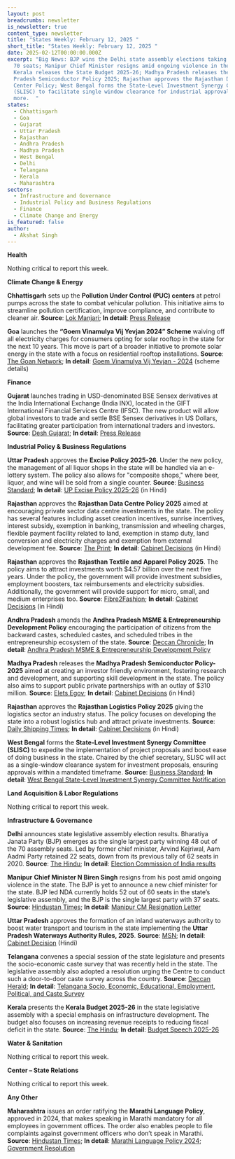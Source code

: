 ```yaml
---
layout: post
breadcrumbs: newsletter
is_newsletter: true
content_type: newsletter
title: "States Weekly: February 12, 2025 "
short_title: "States Weekly: February 12, 2025 "
date: 2025-02-12T00:00:00.000Z
excerpt: "Big News: BJP wins the Delhi state assembly elections taking 48 out of
  70 seats; Manipur Chief Minister resigns amid ongoing violence in the state;
  Kerala releases the State Budget 2025-26; Madhya Pradesh releases the Madhya
  Pradesh Semiconductor Policy 2025; Rajasthan approves the Rajasthan Data
  Center Policy; West Bengal forms the State-Level Investment Synergy Committee
  (SLISC) to facilitate single window clearance for industrial approvals; and
  more.  "
states:
  - Chhattisgarh
  - Goa
  - Gujarat
  - Uttar Pradesh
  - Rajasthan
  - Andhra Pradesh
  - Madhya Pradesh
  - West Bengal
  - Delhi
  - Telangana
  - Kerala
  - Maharashtra
sectors:
  - Infrastructure and Governance
  - Industrial Policy and Business Regulations
  - Finance
  - Climate Change and Energy
is_featured: false
author:
  - Akshat Singh
---
```

**Health**

Nothing critical to report this week.

**Climate Change & Energy**

**Chhattisgarh** sets up the **Pollution Under Control (PUC) centers** at petrol pumps across the state to combat vehicular pollution. This initiative aims to streamline pollution certification, improve compliance, and contribute to cleaner air. **Source**: [Lok Manjari](https://www.lokmanjari.com/topstory.php?articleid=1801); **In detail**: [Press Release](https://acrobat.adobe.com/id/urn:aaid:sc:VA6C2:5d084421-d4c2-457e-adbb-4a93146b02a0)

**Goa** launches the **“Goem Vinamulya Vij Yevjan 2024” Scheme** waiving off all electricity charges for consumers opting for solar rooftop in the state for the next 10 years. This move is part of a broader initiative to promote solar energy in the state with a focus on residential rooftop installations. **Source**: [The Goan Network](https://www.thegoan.net/goa-news/govt-to-waiveoff-electricity-charges-for-next-10-years-to-solar-rooftop-beneficiaries/125721.html); **In detail**: [Goem Vinamulya Vij Yevjan - 2024](https://goasolar.in/apply-Goem-solar#:~:text=To%20give%20boost%20for%20promotion,Residential%20Consumers%20consuming%20400%20units) (scheme details)

**Finance**

**Gujarat** launches trading in USD-denominated BSE Sensex derivatives at the India International Exchange (India INX), located in the GIFT International Financial Services Centre (IFSC). The new product will allow global investors to trade and settle BSE Sensex derivatives in US Dollars, facilitating greater participation from international traders and investors. **Source**: [Desh Gujarat](https://deshgujarat.com/2025/02/03/gujarat-cm-launches-trading-in-bse-sensex-futures-and-options-at-gift-city-gandhinagar/); **In detail**: [Press Release](https://acrobat.adobe.com/id/urn:aaid:sc:VA6C2:52f8d5ff-dd00-4cea-a2b6-f8e0cea2ca2c)

**Industrial Policy & Business Regulations**  

**Uttar Pradesh** approves the **Excise Policy 2025-26**. Under the new policy, the management of all liquor shops in the state will be handled via an e-lottery system. The policy also allows for "composite shops," where beer, liquor, and wine will be sold from a single counter. **Source**: [Business Standard](https://www.zeebiz.com/india/news-up-cabinet-approves-excise-policy-fy-2025-26-liquor-shop-allocation-to-shift-from-renewal-to-e-lottery-system-345162); **In detail**: [UP Excise Policy 2025-26](https://drive.google.com/file/d/1JygIty1bHZo1wf5r8F757CqvRwj9rL4a/view) (in Hindi)

**Rajasthan** approves the **Rajasthan Data Centre Policy 2025** aimed at encouraging private sector data centre investments in the state. The policy has several features including asset creation incentives, sunrise incentives, interest subsidy, exemption in banking, transmission and wheeling charges, flexible payment facility related to land, exemption in stamp duty, land conversion and electricity charges and exemption from external development fee. **Source**: [The Print](https://theprint.in/india/rajasthan-cabinet-approves-textile-and-apparel-policy-data-centre-policy-and-logistics-policy/2479640/); **In detail**: [Cabinet Decisions](https://acrobat.adobe.com/id/urn:aaid:sc:VA6C2:94582117-b07e-4473-b73a-7ffeac36ec4b) (in Hindi)

**Rajasthan** approves the **Rajasthan Textile and Apparel Policy 2025**. The policy aims to attract investments worth $4.57 billion over the next five years. Under the policy, the government will provide investment subsidies, employment boosters, tax reimbursements and electricity subsidies. Additionally, the government will provide support for micro, small, and medium enterprises too. **Source**: [Fibre2Fashion](https://www.fibre2fashion.com/news/textiles-policy-news/india-s-rajasthan-aims-to-attract-textile-industry-showers-incentives-300678-newsdetails.htm#:~:text=Rajasthan%20has%20launched%20a%20new,traditional%20and%20technological%20textile%20production.); **In detail**: [Cabinet Decisions](https://acrobat.adobe.com/id/urn:aaid:sc:VA6C2:94582117-b07e-4473-b73a-7ffeac36ec4b) (in Hindi)

**Andhra Pradesh** amends the **Andhra Pradesh MSME & Entrepreneurship Development Policy** encouraging the participation of citizens from the backward castes, scheduled castes, and scheduled tribes in the entrepreneurship ecosystem of the state. **Source**: [Deccan Chronicle](https://www.deccanchronicle.com/ap-cabinet-approves-to-encourage-backward-communities-in-industrial-sector); **In detail**: [Andhra Pradesh MSME & Entrepreneurship Development Policy](https://acrobat.adobe.com/id/urn:aaid:sc:VA6C2:0454d8b8-30cb-4262-9be7-91bf2daaa1df)

**Madhya Pradesh** releases the **Madhya Pradesh Semiconductor Policy-2025** aimed at creating an investor friendly environment, fostering research and development, and supporting skill development in the state. The policy also aims to support public private partnerships with an outlay of $310 million. **Source**: [Elets Egov](https://egov.eletsonline.com/2025/02/new-semiconductor-policy-positions-madhya-pradesh-as-a-global-innovation-hub/#:~:text=The%20Madhya%20Pradesh%20Semiconductor%20Policy%202025%20is%20a%20significant%20step,player%20in%20India's%20semiconductor%20revolution.); **In detail**: [Cabinet Decisions](https://acrobat.adobe.com/id/urn:aaid:sc:VA6C2:7ef638d1-3ceb-4e35-8eb3-348d68f4d6b3) (in Hindi)

**Rajasthan** approves the **Rajasthan Logistics Policy 2025** giving the logistics sector an industry status. The policy focuses on developing the state into a robust logistics hub and attract private investments. **Source**: [Daily Shipping Times](https://dst.news/news/rajasthan-grants-industry-status-to-logistics-sector-to-boost-investment-and-infrastructure/); **In detail**: [Cabinet Decisions](https://acrobat.adobe.com/id/urn:aaid:sc:VA6C2:94582117-b07e-4473-b73a-7ffeac36ec4b) (in Hindi)

**West Bengal** forms the **State-Level Investment Synergy Committee (SLISC)** to expedite the implementation of project proposals and boost ease of doing business in the state. Chaired by the chief secretary, SLISC will act as a single-window clearance system for investment proposals, ensuring approvals within a mandated timeframe. **Source**: [Business Standard](https://www.business-standard.com/industry/news/wb-govt-sets-up-investment-synergy-panel-to-improve-ease-of-doing-business-125020801392_1.html); **In detail**: [West Bengal State-Level Investment Synergy Committee Notification](https://acrobat.adobe.com/id/urn:aaid:sc:VA6C2:b5cc16ea-198c-4c56-88b3-1534f9dcd00b)

**Land Acquisition & Labor Regulations**  

Nothing critical to report this week.

**Infrastructure & Governance**

**Delhi** announces state legislative assembly election results. Bharatiya Janata Party (BJP) emerges as the single largest party winning 48 out of the 70 assembly seats. Led by former chief minister, Arvind Kejriwal, Aam Aadmi Party retained 22 seats, down from its previous tally of 62 seats in 2020. **Source**: [The Hindu](https://www.thehindu.com/elections/delhi-assembly/delhi-election-result-2025-live-updates-bjp-aap-congress/article69193873.ece); **In detail**: [Election Commission of India results](https://results.eci.gov.in/ResultAcGenFeb2025/index.htm)

**Manipur** **Chief Minister N Biren Singh** resigns from his post amid ongoing violence in the state. The BJP is yet to announce a new chief minister for the state. BJP led NDA currently holds 52 out of 60 seats in the state’s legislative assembly, and the BJP is the single largest party with 37 seats. **Source**: [Hindustan Times](https://www.hindustantimes.com/india-news/manipur-cm-biren-singh-resigns-amid-violence-in-state-101739105482156.html); **In detail**: [Manipur CM Resignation Letter](https://acrobat.adobe.com/id/urn:aaid:sc:VA6C2:d3d3d362-00f3-44df-85c1-8bce234f13be)

**Uttar Pradesh** approves the formation of an inland waterways authority to boost water transport and tourism in the state implementing the **Uttar Pradesh Waterways Authority Rules, 2025**. **Source**: [MSN](https://www.msn.com/en-in/news/India/up-cabinet-approves-inland-waterways-authority-to-boost-water-transport-tourism/ar-AA1ywIWV); **In detail**: [Cabinet Decision](https://information.up.gov.in/sites/default/files/2025-02/PN-CM-Cabinet%20Decisions-06%20February%2C%202025.pdf) (Hindi)

**Telangana** convenes a special session of the state legislature and presents the socio-economic caste survey that was recently held in the state. The legislative assembly also adopted a resolution urging the Centre to conduct such a door-to-door caste survey across the country. **Source**: [Deccan Herald](https://www.deccanherald.com/india/telangana/caste-survey-report-tabled-in-telangana-assembly-3389136); **In detail**: [Telangana Socio, Economic, Educational, Employment, Political, and Caste Survey](https://acrobat.adobe.com/id/urn:aaid:sc:VA6C2:b771a025-4d48-40e9-8cdd-263cb619184a)

**Kerala** presents the **Kerala Budget 2025-26** in the state legislative assembly with a special emphasis on infrastructure development. The budget also focuses on increasing revenue receipts to reducing fiscal deficit in the state. **Source**: [The Hindu](https://www.thehindu.com/news/national/kerala/kerala-budget-2025-26-kn-balagopal-february-7-live-updates/article69190832.ece); **In detail**: [Budget Speech 2025-26](https://finance.kerala.gov.in/includeWeb/fileViewer.jsp?dId=d6wa9ze5vd6wj0q)

**Water & Sanitation**

Nothing critical to report this week.

**Center – State Relations**

Nothing critical to report this week.

**Any Other**

**Maharashtra** issues an order ratifying the **Marathi Language Policy**, approved in 2024, that makes speaking in Marathi mandatory for all employees in government offices. The order also enables people to file complaints against government officers who don’t speak in Marathi. **Source**: [Hindustan Times](https://www.hindustantimes.com/cities/mumbai-news/speaking-in-marathi-mandatory-for-all-employees-in-maharashtra-government-offices-101738610165351.html); **In detail**: [Marathi Language Policy 2024](https://acrobat.adobe.com/id/urn:aaid:sc:VA6C2:61f13918-de2a-4c2b-a3e5-3d9cd01a2959); [Government Resolution](https://acrobat.adobe.com/id/urn:aaid:sc:VA6C2:c0146cdc-880f-435c-9bf0-2276b0bb65c1)
